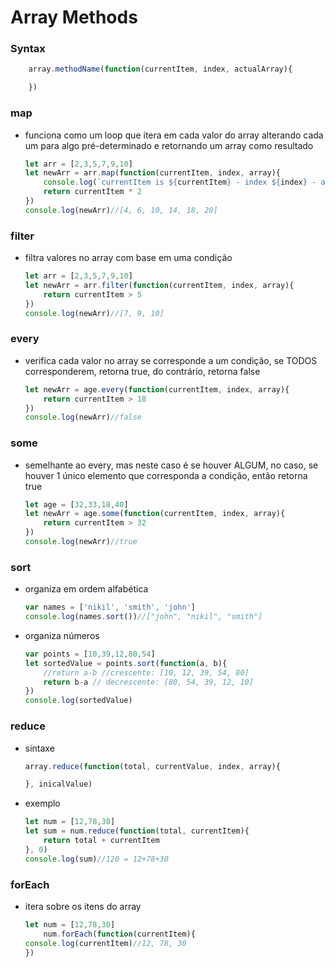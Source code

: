 # Array Methods
### Syntax
```js
	array.methodName(function(currentItem, index, actualArray){

	})
```
### map
- funciona como um loop que itera em cada valor do array alterando cada um para algo pré-determinado e retornando um array como resultado
	```js
	let arr = [2,3,5,7,9,10]
	let newArr = arr.map(function(currentItem, index, array){
		console.log(`currentItem is ${currentItem} - index ${index} - array ${array}`)
		return currentItem * 2
	})
	console.log(newArr)//[4, 6, 10, 14, 18, 20]
	```
### filter
- filtra valores no array com base em uma condição
	```js
	let arr = [2,3,5,7,9,10]
	let newArr = arr.filter(function(currentItem, index, array){
		return currentItem > 5
	})
	console.log(newArr)//[7, 9, 10]
	```
### every
- verifica cada valor no array se corresponde a um condição, se TODOS corresponderem, retorna true, do contrário, retorna false
	```js
	let newArr = age.every(function(currentItem, index, array){
		return currentItem > 18
	})
	console.log(newArr)//false
	```
### some
- semelhante ao every, mas neste caso é se houver ALGUM, no caso, se houver 1 único elemento que corresponda a condição, então retorna true
	```js
	let age = [32,33,18,40]
	let newArr = age.some(function(currentItem, index, array){
		return currentItem > 32
	})
	console.log(newArr)//true
	```
### sort
- organiza em ordem alfabética
	```js
	var names = ['nikil', 'smith', 'john']
	console.log(names.sort())//["john", "nikil", "smith"]
	```
- organiza números
	```js
	var points = [10,39,12,80,54]
	let sortedValue = points.sort(function(a, b){
		//return a-b //crescente: [10, 12, 39, 54, 80]
		return b-a // decrescente: [80, 54, 39, 12, 10]
	})
	console.log(sortedValue)
	```
### reduce
- sintaxe
	```js
	array.reduce(function(total, currentValue, index, array){

	}, inicalValue)
	```
- exemplo
	```js
	let num = [12,78,30]
	let sum = num.reduce(function(total, currentItem){
		return total + currentItem
	}, 0)
	console.log(sum)//120 = 12+78+30
	```
### forEach
- itera sobre os itens do array
	```js
	let num = [12,78,30]
		num.forEach(function(currentItem){
	console.log(currentItem)//12, 78, 30
	})
	```